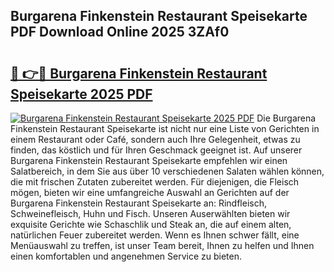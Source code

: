 ## Burgarena Finkenstein Restaurant Speisekarte PDF Download Online 2025 3ZAf0

# <h2><a href="http://gc813y8.nevu.top/?p=Burgarena+Finkenstein+Restaurant+Speisekarte">🔗 👉🔴 Burgarena Finkenstein Restaurant Speisekarte 2025 PDF</a></h2>

[![Burgarena Finkenstein Restaurant Speisekarte 2025 PDF](https://i.imgur.com/dBaPXMq.png)](http://gc813y8.nevu.top/?p=Burgarena+Finkenstein+Restaurant+Speisekarte)
Die Burgarena Finkenstein Restaurant Speisekarte ist nicht nur eine Liste von Gerichten in einem Restaurant oder Café, sondern auch Ihre Gelegenheit, etwas zu finden, das köstlich und für Ihren Geschmack geeignet ist. Auf unserer Burgarena Finkenstein Restaurant Speisekarte empfehlen wir einen Salatbereich, in dem Sie aus über 10 verschiedenen Salaten wählen können, die mit frischen Zutaten zubereitet werden. Für diejenigen, die Fleisch mögen, bieten wir eine umfangreiche Auswahl an Gerichten auf der Burgarena Finkenstein Restaurant Speisekarte an: Rindfleisch, Schweinefleisch, Huhn und Fisch. Unseren Auserwählten bieten wir exquisite Gerichte wie Schaschlik und Steak an, die auf einem alten, natürlichen Feuer zubereitet werden. Wenn es Ihnen schwer fällt, eine Menüauswahl zu treffen, ist unser Team bereit, Ihnen zu helfen und Ihnen einen komfortablen und angenehmen Service zu bieten.
